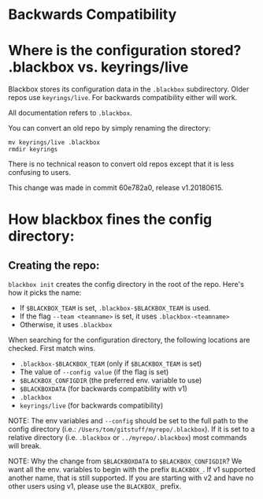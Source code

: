 Backwards Compatibility
=======================

# Where is the configuration stored? .blackbox vs. keyrings/live

Blackbox stores its configuration data in the `.blackbox` subdirectory.  Older
repos use `keyrings/live`.  For backwards compatibility either will work.

All documentation refers to `.blackbox`.

You can convert an old repo by simply renaming the directory:

```
mv keyrings/live .blackbox
rmdir keyrings
```

There is no technical reason to convert old repos except that it is less
confusing to users.

This change was made in commit 60e782a0, release v1.20180615.


# How blackbox fines the config directory:

## Creating the repo:

`blackbox init` creates the config directory in the root
of the repo.  Here's how it picks the name:

- If `$BLACKBOX_TEAM` is set, `.blackbox-$BLACKBOX_TEAM` is used.
- If the flag `--team <teamname>` is set, it uses `.blackbox-<teamname>`
- Otherwise, it uses `.blackbox`

When searching for the configuration directory, the following
locations are checked. First match wins.

- `.blackbox-$BLACKBOX_TEAM` (only if `$BLACKBOX_TEAM` is set)
- The value of `--config value` (if the flag is set)
- `$BLACKBOX_CONFIGDIR` (the preferred env. variable to use)
- `$BLACKBOXDATA` (for backwards compatibility with v1)
- `.blackbox`
- `keyrings/live` (for backwards compatibility)

NOTE: The env variables and `--config` should be set to the full path
to the config directory (i.e.: `/Users/tom/gitstuff/myrepo/.blackbox`).
If it is set to a relative directory (i.e. `.blackbox` or
`../myrepo/.blackbox`) most commands will break.

NOTE: Why the change from `$BLACKBOXDATA` to `$BLACKBOX_CONFIGDIR`?  We want
all the env. variables to begin with the prefix `BLACKBOX_`.  If v1
supported another name, that is still supported. If you are starting
with v2 and have no other users using v1, please use the `BLACKBOX_`
prefix.

